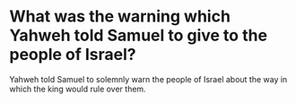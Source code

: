 # What was the warning which Yahweh told Samuel to give to the people of Israel?

Yahweh told Samuel to solemnly warn the people of Israel about the way in which the king would rule over them.
